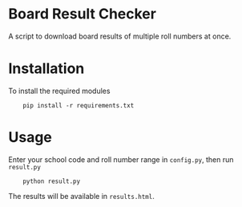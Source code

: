 # Board Result Checker
A script to download board results of multiple roll numbers at once.

# Installation
To install the required modules
```
    pip install -r requirements.txt
```

# Usage
Enter your school code and roll number range in `config.py`, then run `result.py`
```
    python result.py
```
The results will be available in `results.html`.
